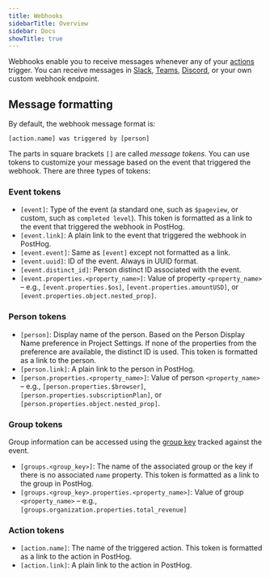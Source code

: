 ```yaml
---
title: Webhooks
sidebarTitle: Overview
sidebar: Docs
showTitle: true
---
```


Webhooks enable you to receive messages whenever any of your [actions](/docs/user-guides/actions) trigger. You can receive messages in [Slack](/docs/webhooks/slack), [Teams](/docs/webhooks/microsoft-teams), [Discord](/docs/webhooks/discord), or your own custom webhook endpoint.

## Message formatting

By default, the webhook message format is:

```
[action.name] was triggered by [person]
```

The parts in square brackets `[]` are called _message tokens_. You can use tokens to customize your message based on the event that triggered the webhook. There are three types of tokens:

### Event tokens

- `[event]`: Type of the event (a standard one, such as `$pageview`, or custom, such as `completed level`). This token is formatted as a link to the event that triggered the webhook in PostHog.
- `[event.link]`: A plain link to the event that triggered the webhook in PostHog.
- `[event.event]`: Same as `[event]` except not formatted as a link.
- `[event.uuid]`: ID of the event. Always in UUID format.
- `[event.distinct_id]`: Person distinct ID associated with the event.
- `[event.properties.<property_name>]`: Value of property `<property_name>` – e.g., `[event.properties.$os]`, `[event.properties.amountUSD]`, or `[event.properties.object.nested_prop]`.

### Person tokens

- `[person]`: Display name of the person. Based on the Person Display Name preference in Project Settings. If none of the properties from the preference are available, the distinct ID is used. This token is formatted as a link to the person.
- `[person.link]`: A plain link to the person in PostHog.
- `[person.properties.<property_name>]`: Value of person `<property_name>` – e.g., `[person.properties.$browser]`, `[person.properties.subscriptionPlan]`, or `[person.properties.object.nested_prop]`.

### Group tokens

Group information can be accessed using the [group key](/docs/getting-started/group-analytics#how-to-create-groups) tracked against the event.

- `[groups.<group_key>]`: The name of the associated group or the key if there is no associated `name` property. This token is formatted as a link to the group in PostHog.
- `[groups.<group_key>.properties.<property_name>]`: Value of group `<property_name>` – e.g., `[groups.organization.properties.total_revenue]`


### Action tokens

- `[action.name]`: The name of the triggered action. This token is formatted as a link to the action in PostHog.
- `[action.link]`: A plain link to the action in PostHog.
